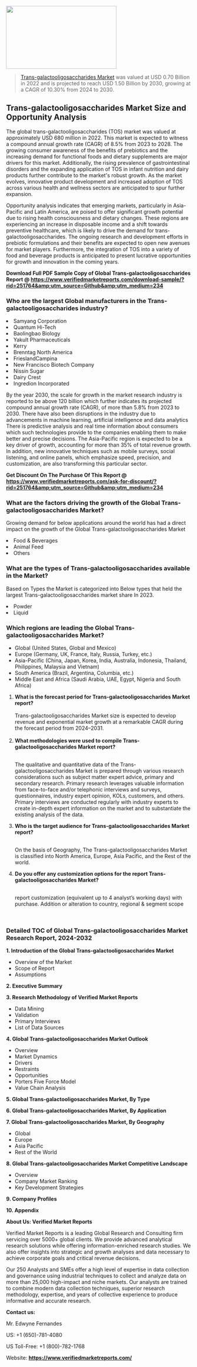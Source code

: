 <img src="https://ffe5etoiles.com/wp-content/uploads/2024/12/MST1-300x171.png" alt="" width="300" height="171" class="alignnone size-medium wp-image-20088" /><blockquote><p><p><a href="https://www.verifiedmarketreports.com/download-sample/?rid=251764&utm_source=Github&utm_medium=234" target="_blank">Trans-galactooligosaccharides Market</a> was valued at USD 0.70 Billion in 2022 and is projected to reach USD 1.50 Billion by 2030, growing at a CAGR of 10.30% from 2024 to 2030.</p></blockquote><p><h2>Trans-galactooligosaccharides Market Size and Opportunity Analysis</h2><p>The global trans-galactooligosaccharides (TOS) market was valued at approximately USD 680 million in 2022. This market is expected to witness a compound annual growth rate (CAGR) of 8.5% from 2023 to 2028. The growing consumer awareness of the benefits of prebiotics and the increasing demand for functional foods and dietary supplements are major drivers for this market. Additionally, the rising prevalence of gastrointestinal disorders and the expanding application of TOS in infant nutrition and dairy products further contribute to the market's robust growth. As the market evolves, innovative product development and increased adoption of TOS across various health and wellness sectors are anticipated to spur further expansion.</p><p>Opportunity analysis indicates that emerging markets, particularly in Asia-Pacific and Latin America, are poised to offer significant growth potential due to rising health consciousness and dietary changes. These regions are experiencing an increase in disposable income and a shift towards preventive healthcare, which is likely to drive the demand for trans-galactooligosaccharides. The ongoing research and development efforts in prebiotic formulations and their benefits are expected to open new avenues for market players. Furthermore, the integration of TOS into a variety of food and beverage products is anticipated to present lucrative opportunities for growth and innovation in the coming years.</p></p><p class=""><strong>Download Full PDF Sample Copy of Global Trans-galactooligosaccharides Report @ <a href="https://www.verifiedmarketreports.com/download-sample/?rid=251764&amp;utm_source=Github&amp;utm_medium=234" target="_blank">https://www.verifiedmarketreports.com/download-sample/?rid=251764&amp;utm_source=Github&amp;utm_medium=234</a></strong></p><h3 id="" class="">Who are the largest Global manufacturers in the Trans-galactooligosaccharides industry?</h3><p><li>Samyang Corporation</li><li> Quantum Hi-Tech</li><li> Baolingbao Biology</li><li> Yakult Pharmaceuticals</li><li> Kerry</li><li> Brenntag North America</li><li> FrieslandCampina</li><li> New Francisco Biotech Company</li><li> Nissin Sugar</li><li> Dairy Crest</li><li> Ingredion Incorporated</li></p><div class=""><div class="" dir="" data-message-author-role="" data-message-id="" data-message-model-slug=""><div class=""><div class=""><div class=""><div class="" dir="" data-message-author-role="" data-message-id="" data-message-model-slug=""><div class=""><div class=""><p>By the year 2030, the scale for growth in the market research industry is reported to be above 120 billion which further indicates its projected compound annual growth rate (CAGR), of more than 5.8% from 2023 to 2030. There have also been disruptions in the industry due to advancements in machine learning, artificial intelligence and data analytics There is predictive analysis and real time information about consumers which such technologies provide to the companies enabling them to make better and precise decisions. The Asia-Pacific region is expected to be a key driver of growth, accounting for more than 35% of total revenue growth. In addition, new innovative techniques such as mobile surveys, social listening, and online panels, which emphasize speed, precision, and customization, are also transforming this particular sector.</p><p><strong>Get Discount On The Purchase Of This Report @&nbsp; <a href="https://www.verifiedmarketreports.com/ask-for-discount/?rid=251764&amp;utm_source=Github&amp;utm_medium=234" target="_blank">https://www.verifiedmarketreports.com/ask-for-discount/?rid=251764&amp;utm_source=Github&amp;utm_medium=234</a></strong></p></div></div></div></div></div></div></div></div><h3 id="" class="">What are the factors driving the growth of the Global Trans-galactooligosaccharides Market?</h3><p id="" class="">Growing demand for below applications around the world has had a direct impact on the growth of the Global Trans-galactooligosaccharides Market</p><p id="" class=""><li>Food & Beverages</li><li> Animal Feed</li><li> Others</li></p><h3 id="" class="">What are the types of Trans-galactooligosaccharides available in the Market?</h3><p id="" class="">Based on Types the Market is categorized into Below types that held the largest Trans-galactooligosaccharides market share In 2023.</p><p id="" class=""><li>Powder</li><li> Liquid</li></p><h3 id="" class="">Which regions are leading the Global Trans-galactooligosaccharides Market?</h3><ul><li>Global (United States, Global and Mexico)</li><li>Europe (Germany, UK, France, Italy, Russia, Turkey, etc.)</li><li>Asia-Pacific (China, Japan, Korea, India, Australia, Indonesia, Thailand, Philippines, Malaysia and Vietnam)</li><li>South America (Brazil, Argentina, Columbia, etc.)</li><li>Middle East and Africa (Saudi Arabia, UAE, Egypt, Nigeria and South Africa)</li></ul><p><ol><li><strong>What is the forecast period for Trans-galactooligosaccharides Market report?<br /></strong><br /><span data-sheets-root="1" data-sheets-value="{&quot;1&quot;:2,&quot;2&quot;:&quot;XXXX size is expected to develop revenue and exponential market growth at a remarkable CAGR during the forecast period from 2024&ndash;2030.&quot;}" data-sheets-userformat="{&quot;2&quot;:12674,&quot;4&quot;:{&quot;1&quot;:2,&quot;2&quot;:16776960},&quot;10&quot;:2,&quot;11&quot;:0,&quot;15&quot;:&quot;Arial&quot;,&quot;16&quot;:12}">Trans-galactooligosaccharides Market size is expected to develop revenue and exponential market growth at a remarkable CAGR during the forecast period from 2024&ndash;2031.</span><br /><br /></li><li><strong>What methodologies were used to compile Trans-galactooligosaccharides Market report?<br /><br /></strong><p>The qualitative and quantitative data of the&nbsp;Trans-galactooligosaccharides Market is prepared through various research considerations such as subject matter expert advice, primary and secondary research. Primary research leverages valuable information from face-to-face and/or telephonic interviews and surveys, questionnaires, industry expert opinion, KOLs, customers, and others. Primary interviews are conducted regularly with industry experts to create in-depth expert information on the market and to substantiate the existing analysis of the data.&nbsp;</p></li><li><strong>Who is the target audience for Trans-galactooligosaccharides Market report?<br /><br /></strong><p>On the basis of Geography, The&nbsp;Trans-galactooligosaccharides Market is classified into North America, Europe, Asia Pacific, and the Rest of the world.</p></li><li><strong>Do you offer any customization options for the report Trans-galactooligosaccharides Market?<br /><br /></strong><p>report customization (equivalent up to 4 analyst&rsquo;s working days) with purchase. Addition or alteration to country, regional &amp; segment scope</p><p>&nbsp;</p></li></ol></p><h3 id="" class="">Detailed TOC of Global Trans-galactooligosaccharides Market Research Report, 2024-2032</h3><p id="" class=""><strong>1. Introduction of the Global Trans-galactooligosaccharides Market</strong></p><ul><li>Overview of the Market</li><li>Scope of Report</li><li>Assumptions</li></ul><p id="" class=""><strong>2. Executive Summary</strong></p><p id="" class=""><strong>3. Research Methodology of&nbsp;Verified Market Reports</strong></p><ul><li>Data Mining</li><li>Validation</li><li>Primary Interviews</li><li>List of Data Sources</li></ul><p id="" class=""><strong>4. Global Trans-galactooligosaccharides Market Outlook</strong></p><ul><li>Overview</li><li>Market Dynamics</li><li>Drivers</li><li>Restraints</li><li>Opportunities</li><li>Porters Five Force Model</li><li>Value Chain Analysis</li></ul><p id="" class=""><strong>5. Global Trans-galactooligosaccharides Market, By&nbsp;Type</strong></p><p id="" class=""><strong>6. Global Trans-galactooligosaccharides Market, By Application</strong></p><p id="" class=""><strong>7. Global Trans-galactooligosaccharides Market, By Geography</strong></p><ul><li>Global</li><li>Europe</li><li>Asia Pacific</li><li>Rest of the World</li></ul><p id="" class=""><strong>8. Global Trans-galactooligosaccharides Market Competitive Landscape</strong></p><ul><li>Overview</li><li>Company Market Ranking</li><li>Key Development Strategies</li></ul><p id="" class=""><strong>9. Company Profiles</strong></p><p id="" class=""><strong>10. Appendix</strong></p><p id="" class=""><strong>About Us: Verified Market Reports</strong></p><p id="" class="">Verified Market Reports is a leading Global Research and Consulting firm servicing over 5000+ global clients. We provide advanced analytical research solutions while offering information-enriched research studies. We also offer insights into strategic and growth analyses and data necessary to achieve corporate goals and critical revenue decisions.</p><p id="" class="">Our 250 Analysts and SMEs offer a high level of expertise in data collection and governance using industrial techniques to collect and analyze data on more than 25,000 high-impact and niche markets. Our analysts are trained to combine modern data collection techniques, superior research methodology, expertise, and years of collective experience to produce informative and accurate research.</p><p id="" class=""><strong>Contact us:</strong></p><p id="" class="">Mr. Edwyne Fernandes</p><p id="" class="">US: +1 (650)-781-4080</p><p id="" class="">US Toll-Free: +1 (800)-782-1768</p><p id="" class="">Website: <a target="" data-test-app-aware-link=""><strong>https://www.verifiedmarketreports.com/</strong></a></p>

